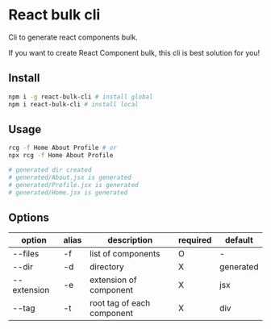 # React bulk cli

Cli to generate react components bulk.

If you want to create React Component bulk, this cli is best solution for you!

## Install

```bash
npm i -g react-bulk-cli # install global
npm i react-bulk-cli # install local
```

## Usage

```bash
rcg -f Home About Profile # or
npx rcg -f Home About Profile

# generated dir created
# generated/About.jsx is generated
# generated/Profile.jsx is generated
# generated/Home.jsx is generated
```

## Options

| option      | alias | description                | required | default   |
|-------------|-------|----------------------------|----------|-----------|
| --files     | -f    | list of components         | O        | -         |
| --dir       | -d    | directory                  | X        | generated |
| --extension | -e    | extension of component     | X        | jsx       |
| --tag       | -t    | root tag of each component | X        | div       |
 
